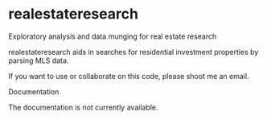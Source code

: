 # realestateresearch
Exploratory analysis and data munging for real estate research

realestateresearch aids in searches for residential investment properties by parsing MLS data.

If you want to use or collaborate on this code, please shoot me an email.

Documentation

The documentation is not currently available.

